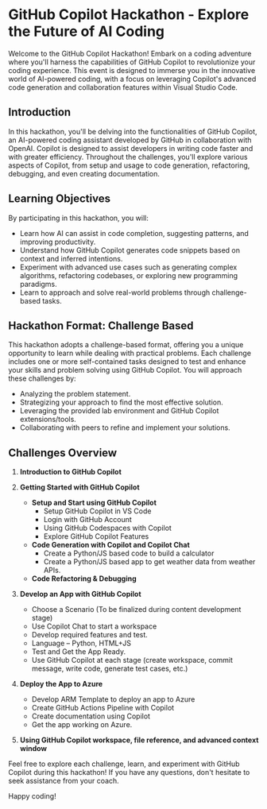 # GitHub Copilot Hackathon - Explore the Future of AI Coding

Welcome to the GitHub Copilot Hackathon! Embark on a coding adventure where you'll harness the capabilities of GitHub Copilot to revolutionize your coding experience. This event is designed to immerse you in the innovative world of AI-powered coding, with a focus on leveraging Copilot's advanced code generation and collaboration features within Visual Studio Code.

## Introduction

In this hackathon, you'll be delving into the functionalities of GitHub Copilot, an AI-powered coding assistant developed by GitHub in collaboration with OpenAI. Copilot is designed to assist developers in writing code faster and with greater efficiency. Throughout the challenges, you'll explore various aspects of Copilot, from setup and usage to code generation, refactoring, debugging, and even creating documentation.

## Learning Objectives

By participating in this hackathon, you will:

- Learn how AI can assist in code completion, suggesting patterns, and improving productivity.
- Understand how GitHub Copilot generates code snippets based on context and inferred intentions.
- Experiment with advanced use cases such as generating complex algorithms, refactoring codebases, or exploring new programming paradigms.
- Learn to approach and solve real-world problems through challenge-based tasks.

## Hackathon Format: Challenge Based
This hackathon adopts a challenge-based format, offering you a unique opportunity to learn while dealing with practical problems. Each challenge includes one or more self-contained tasks designed to test and enhance your skills and problem solving using GitHub Copilot. You will approach these challenges by:

- Analyzing the problem statement.
- Strategizing your approach to find the most effective solution.
- Leveraging the provided lab environment and GitHub Copilot extensions/tools.
- Collaborating with peers to refine and implement your solutions.

## Challenges Overview

1. **Introduction to GitHub Copilot**

2. **Getting Started with GitHub Copilot**
   - **Setup and Start using GitHub Copilot**
      -  Setup GitHub Copilot in VS Code
      -  Login with GitHub Account
      -  Using GitHub Codespaces with Copilot
      -  Explore GitHub Copilot Features
   - **Code Generation with Copilot and Copilot Chat**
      -  Create a Python/JS based code to build a calculator
      -  Create a Python/JS based app to get weather data from weather APIs.
   - **Code Refactoring & Debugging**

3. **Develop an App with GitHub Copilot**
      -  Choose a Scenario (To be finalized during content development stage)
      -  Use Copilot Chat to start a workspace
      -  Develop required features and test.
      -  Language – Python, HTML+JS
      -  Test and Get the App Ready.
      -  Use GitHub Copilot at each stage (create workspace, commit message, write code, generate test cases, etc.)

4. **Deploy the App to Azure**
   - Develop ARM Template to deploy an app to Azure
   - Create GitHub Actions Pipeline with Copilot
   - Create documentation using Copilot
   - Get the app working on Azure.

5. **Using GitHub Copilot workspace, file reference, and advanced context window**
   
Feel free to explore each challenge, learn, and experiment with GitHub Copilot during this hackathon! If you have any questions, don't hesitate to seek assistance from your coach.

Happy coding!
